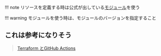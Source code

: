 

!!! note リソースを定義する時は公式が出している[モジュール](https://registry.terraform.io/browse/modules)を使う

!!! warning モジュールを使う時は、モジュールのバージョンを指定すること 

## これは参考になりそう
>[Terraform とGitHub Actions](https://future-architect.github.io/articles/20230405a/)


